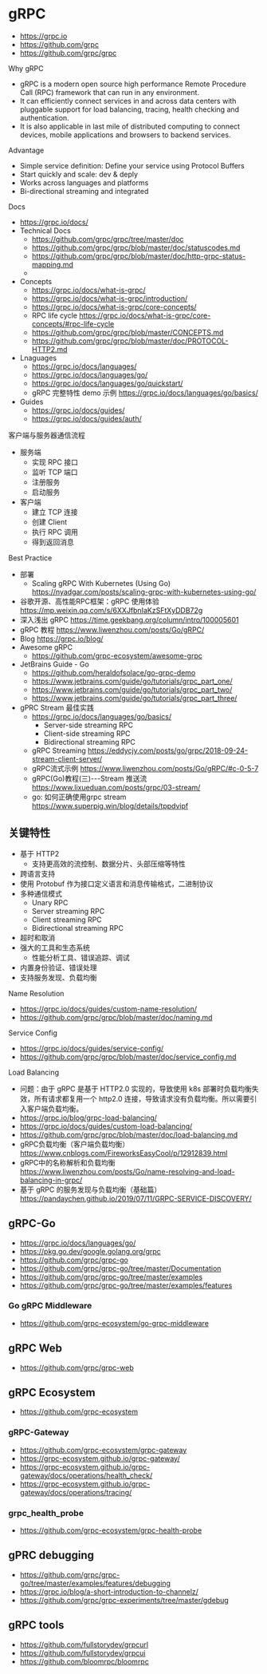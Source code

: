 # gRPC
- https://grpc.io
- https://github.com/grpc
- https://github.com/grpc/grpc

Why gRPC
- gRPC is a modern open source high performance Remote Procedure Call (RPC) framework that can run in any environment.
- It can efficiently connect services in and across data centers with pluggable support for load balancing, tracing, health checking and authentication.
- It is also applicable in last mile of distributed computing to connect devices, mobile applications and browsers to backend services.

Advantage
- Simple service definition: Define your service using Protocol Buffers
- Start quickly and scale: dev & deply
- Works across languages and platforms
- Bi-directional streaming and integrated

Docs
- https://grpc.io/docs/
- Technical Docs
  - https://github.com/grpc/grpc/tree/master/doc
  - https://github.com/grpc/grpc/blob/master/doc/statuscodes.md
  - https://github.com/grpc/grpc/blob/master/doc/http-grpc-status-mapping.md
  -
- Concepts
  - https://grpc.io/docs/what-is-grpc/
  - https://grpc.io/docs/what-is-grpc/introduction/
  - https://grpc.io/docs/what-is-grpc/core-concepts/
  - RPC life cycle https://grpc.io/docs/what-is-grpc/core-concepts/#rpc-life-cycle
  - https://github.com/grpc/grpc/blob/master/CONCEPTS.md
  - https://github.com/grpc/grpc/blob/master/doc/PROTOCOL-HTTP2.md
- Lnaguages
  - https://grpc.io/docs/languages/
  - https://grpc.io/docs/languages/go/
  - https://grpc.io/docs/languages/go/quickstart/
  - gRPC 完整特性 demo 示例 https://grpc.io/docs/languages/go/basics/
- Guides
  - https://grpc.io/docs/guides/
  - https://grpc.io/docs/guides/auth/

客户端与服务器通信流程
- 服务端
  - 实现 RPC 接口
  - 监听 TCP 端口
  - 注册服务
  - 启动服务
- 客户端
  - 建立 TCP 连接
  - 创建 Client
  - 执行 RPC 调用
  - 得到返回消息

Best Practice
- 部署
  - Scaling gRPC With Kubernetes (Using Go) https://nyadgar.com/posts/scaling-grpc-with-kubernetes-using-go/
- 谷歌开源、高性能RPC框架：gRPC 使用体验 https://mp.weixin.qq.com/s/6XXJfbnIaKzSFtXyDDB72g
- 深入浅出 gRPC https://time.geekbang.org/column/intro/100005601
- gRPC 教程 https://www.liwenzhou.com/posts/Go/gRPC/
- Blog https://grpc.io/blog/
- Awesome gRPC
  - https://github.com/grpc-ecosystem/awesome-grpc
- JetBrains Guide - Go
  - https://github.com/heraldofsolace/go-grpc-demo
  - https://www.jetbrains.com/guide/go/tutorials/grpc_part_one/
  - https://www.jetbrains.com/guide/go/tutorials/grpc_part_two/
  - https://www.jetbrains.com/guide/go/tutorials/grpc_part_three/
- gPRC Stream 最佳实践
  - https://grpc.io/docs/languages/go/basics/
    - Server-side streaming RPC
    - Client-side streaming RPC
    - Bidirectional streaming RPC
  - gRPC Streaming https://eddycjy.com/posts/go/grpc/2018-09-24-stream-client-server/
  - gRPC流式示例 https://www.liwenzhou.com/posts/Go/gRPC/#c-0-5-7
  - gRPC(Go)教程(三)---Stream 推送流 https://www.lixueduan.com/posts/grpc/03-stream/
  - go: 如何正确使用grpc stream https://www.superpig.win/blog/details/tppdvipf


## 关键特性
- 基于 HTTP2
  - 支持更高效的流控制、数据分片、头部压缩等特性
- 跨语言支持
- 使用 Protobuf 作为接口定义语言和消息传输格式，二进制协议
- 多种通信模式
  - Unary RPC
  - Server streaming RPC
  - Client streaming RPC
  - Bidirectional streaming RPC
- 超时和取消
- 强大的工具和生态系统
  - 性能分析工具、错误追踪、调试
- 内置身份验证、错误处理
- 支持服务发现、负载均衡

Name Resolution
- https://grpc.io/docs/guides/custom-name-resolution/
- https://github.com/grpc/grpc/blob/master/doc/naming.md

Service Config
- https://grpc.io/docs/guides/service-config/
- https://github.com/grpc/grpc/blob/master/doc/service_config.md

Load Balancing
  - 问题：由于 gRPC 是基于 HTTP2.0 实现的，导致使用 k8s 部署时负载均衡失效，所有请求都复用一个 http2.0 连接，导致请求没有负载均衡。所以需要引入客户端负载均衡。
  - https://grpc.io/blog/grpc-load-balancing/
  - https://grpc.io/docs/guides/custom-load-balancing/
  - https://github.com/grpc/grpc/blob/master/doc/load-balancing.md
  - gRPC负载均衡（客户端负载均衡）https://www.cnblogs.com/FireworksEasyCool/p/12912839.html
  - gRPC中的名称解析和负载均衡 https://www.liwenzhou.com/posts/Go/name-resolving-and-load-balancing-in-grpc/
  - 基于 gRPC 的服务发现与负载均衡（基础篇）https://pandaychen.github.io/2019/07/11/GRPC-SERVICE-DISCOVERY/


## gRPC-Go
- https://grpc.io/docs/languages/go/
- https://pkg.go.dev/google.golang.org/grpc
- https://github.com/grpc/grpc-go
- https://github.com/grpc/grpc-go/tree/master/Documentation
- https://github.com/grpc/grpc-go/tree/master/examples
- https://github.com/grpc/grpc-go/tree/master/examples/features

### Go gRPC Middleware
- https://github.com/grpc-ecosystem/go-grpc-middleware


## gRPC Web
- https://github.com/grpc/grpc-web


## gRPC Ecosystem
- https://github.com/grpc-ecosystem

### gRPC-Gateway
- https://github.com/grpc-ecosystem/grpc-gateway
- https://grpc-ecosystem.github.io/grpc-gateway/
- https://grpc-ecosystem.github.io/grpc-gateway/docs/operations/health_check/
- https://grpc-ecosystem.github.io/grpc-gateway/docs/operations/tracing/

### grpc_health_probe
- https://github.com/grpc-ecosystem/grpc-health-probe


## gPRC debugging
- https://github.com/grpc/grpc-go/tree/master/examples/features/debugging
- https://grpc.io/blog/a-short-introduction-to-channelz/
- https://github.com/grpc/grpc-experiments/tree/master/gdebug


## gRPC tools
- https://github.com/fullstorydev/grpcurl
- https://github.com/fullstorydev/grpcui
- https://github.com/bloomrpc/bloomrpc
